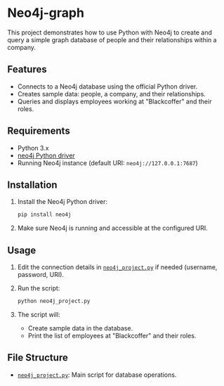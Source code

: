 # Neo4j-graph

This project demonstrates how to use Python with Neo4j to create and query a simple graph database of people and their relationships within a company.

## Features

- Connects to a Neo4j database using the official Python driver.
- Creates sample data: people, a company, and their relationships.
- Queries and displays employees working at "Blackcoffer" and their roles.

## Requirements

- Python 3.x
- [neo4j Python driver](https://pypi.org/project/neo4j/)
- Running Neo4j instance (default URI: `neo4j://127.0.0.1:7687`)

## Installation

1. Install the Neo4j Python driver:
    ```sh
    pip install neo4j
    ```

2. Make sure Neo4j is running and accessible at the configured URI.

## Usage

1. Edit the connection details in [`neo4j_project.py`](neo4j_project.py) if needed (username, password, URI).
2. Run the script:
    ```sh
    python neo4j_project.py
    ```

3. The script will:
    - Create sample data in the database.
    - Print the list of employees at "Blackcoffer" and their roles.

## File Structure

- [`neo4j_project.py`](neo4j_project.py): Main script for database operations.

